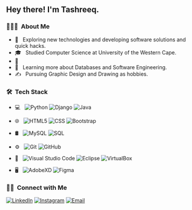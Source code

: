 

<h2> Hey there! I'm Tashreeq.</h2>

<h3> 👨🏻‍💻 &nbsp;About Me </h3>

- 🤔 &nbsp; Exploring new technologies and developing software solutions and quick hacks.
- 🎓 &nbsp; Studied Computer Science at University of the Western Cape.
- 💼 &nbsp; 
- 🌱 &nbsp; Learning more about Databases and Software Engineering.
- ✍️ &nbsp; Pursuing Graphic Design and Drawing as hobbies.

<h3> 🛠 &nbsp;Tech Stack</h3>

- 💻 &nbsp;
  ![Python](https://img.shields.io/badge/-Python-333333?style=flat&logo=python)
  ![Django](https://img.shields.io/badge/-Django-333333?style=flat&logo=Django&logoColor=00599C)
  ![Java](https://img.shields.io/badge/-Java-333333?style=flat&logo=Java&logoColor=007396)


- 🌐 &nbsp;
  ![HTML5](https://img.shields.io/badge/-HTML5-333333?style=flat&logo=HTML5)
  ![CSS](https://img.shields.io/badge/-CSS-333333?style=flat&logo=CSS3&logoColor=1572B6)
  ![Bootstrap](https://img.shields.io/badge/-Bootstrap-333333?style=flat&logo=bootstrap&logoColor=563D7C)
  
- 🛢 &nbsp;
  ![MySQL](https://img.shields.io/badge/-MySQL-333333?style=flat&logo=mysql)
  ![SQL](https://img.shields.io/badge/-SQL-333333?style=flat&logo=sql)
- ⚙️ &nbsp;
  ![Git](https://img.shields.io/badge/-Git-333333?style=flat&logo=git)
  ![GitHub](https://img.shields.io/badge/-GitHub-333333?style=flat&logo=github)

- 🔧 &nbsp;
  ![Visual Studio Code](https://img.shields.io/badge/-Visual%20Studio%20Code-333333?style=flat&logo=visual-studio-code&logoColor=007ACC)
  ![Eclipse](https://img.shields.io/badge/-Eclipse-333333?style=flat&logo=eclipse-ide&logoColor=2C2255)
  ![VirtualBox](https://img.shields.io/badge/-VirtualBox-333333?style=flat&logo=virtualbox&logoColor=2C2255)
  
- 🖥 &nbsp;
  ![AdobeXD](https://img.shields.io/badge/-AdobeXD-333333?style=flat&logo=adobe-XD)
  ![Figma](https://img.shields.io/badge/-Figma-333333?style=flat&logo=figma)


<h3> 🤝🏻 &nbsp;Connect with Me </h3>

<p align="center">

<a href="https://www.linkedin.com/in/tashreeqwaggie/"><img alt="LinkedIn" src="https://img.shields.io/badge/LinkedIn-tashreeqwaggie-blue?style=flat-square&logo=linkedin"></a>
<a href="https://www.instagram.com/cloudburstmoon/"><img alt="Instagram" src="https://img.shields.io/badge/Instagram-cloudburstmoon-blue?style=flat-square&logo=instagram"></a>
<a href="mailto:TashreeqWaggiie@gmail.com"><img alt="Email" src="https://img.shields.io/badge/Email-TashreeqWaggiie@gmail.com-blue?style=flat-square&logo=gmail"></a>
</p>

